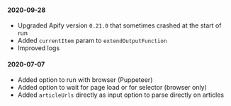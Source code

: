 #### 2020-09-28
- Upgraded Apify version `0.21.0` that sometimes crashed at the start of run
- Added `currentItem` param to `extendOutputFunction`
- Improved logs

#### 2020-07-07
- Added option to run with browser (Puppeteer)
- Added option to wait for page load or for selector (browser only)
- Added `articleUrls` directly as input option to parse directly on articles
